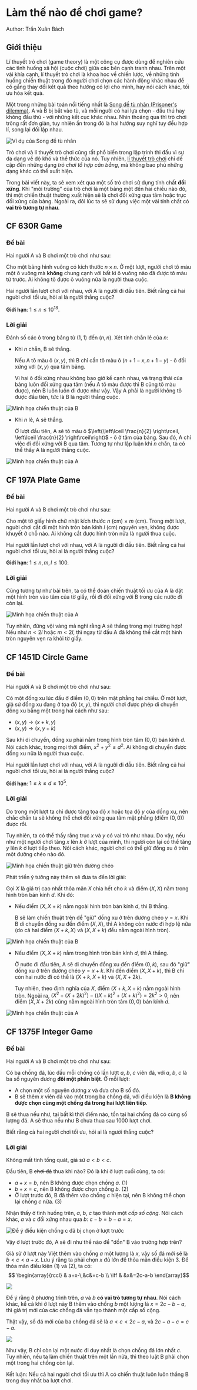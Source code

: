 # Làm thế nào để chơi game?

Author: Trần Xuân Bách

## Giới thiệu

Lí thuyết trò chơi (game theory) là một công cụ được dùng để nghiên cứu các tình huống xã hội (cuộc chơi) giữa các bên cạnh tranh nhau. Trên một vài khía cạnh, lí thuyết trò chơi là khoa học về chiến lược, về những tình huống chiến thuật trong đó người chơi chọn các hành động khác nhau để cố gắng thay đổi kết quả theo hướng có lợi cho mình, hay nói cách khác, tối ưu hóa kết quả.

Một trong những bài toán nổi tiếng nhất là [Song đề tù nhân (Prisoner's dilemma)](https://en.wikipedia.org/wiki/Prisoner%27s_dilemma). A và B bị bắt vào tù, và mỗi người có hai lựa chọn - đầu thú hay không đầu thú - với những kết cục khác nhau. Nhìn thoáng qua thì trò chơi trông rất đơn giản, tuy nhiên ẩn trong đó là hai hướng suy nghĩ tuy đều hợp lí, song lại đối lập nhau.


![Ví dụ của Song đề tù nhân](./assets/gaming/1-prisoners.png)

Trò chơi và lí thuyết trò chơi cũng rất phổ biến trong lập trình thi đấu vì sự đa dạng về độ khó và thể thức của nó. Tuy nhiên, [lí thuyết trò chơi](https://vnoi.info/wiki/algo/math/game-theory.md) chỉ đề cập đến những dạng *trò chơi tổ hợp cân bằng*, mà không bao phủ những dạng khác có thể xuất hiện.

Trong bài viết này, ta sẽ xem xét qua một số trò chơi sử dụng tính chất **đối xứng**. Khi "môi trường" của trò chơi là một bảng một đến hai chiều nào đó, thì một chiến thuật thường xuất hiện sẽ là chơi đối xứng qua tâm hoặc trục đối xứng của bảng. Ngoài ra, đôi lúc ta sẽ sử dụng việc một vài tính chất có **vai trò tương tự nhau**. 

## CF 630R Game

### Đề bài

Hai người A và B chơi một trò chơi như sau:

Cho một bảng hình vuông có kích thước $n \times n$. Ở một lượt, người chơi tô màu một ô vuông mà **không** chung cạnh với bất kì ô vuông nào đã được tô màu từ trước. Ai không tô được ô vuông nữa là người thua cuộc.

Hai người lần lượt chơi với nhau, với A là người đi đầu tiên. Biết rằng cả hai người chơi tối ưu, hỏi ai là người thắng cuộc?

**Giới hạn**: $1 \le n \le 10^{18}$.

### Lời giải

Đánh số các ô trong bảng từ $(1, 1)$ đến $(n, n)$. Xét tính chẵn lẻ của $n$:

- Khi $n$ chẵn, B sẽ thắng.

  Nếu A tô màu ô $(x, y)$, thì B chỉ cần tô màu ô $(n+1-x, n+1-y)$ - ô đối xứng với $(x, y)$ qua tâm bảng.

  Vì hai ô đối xứng nhau không bao giờ kề cạnh nhau, và trạng thái của bảng luôn đối xứng qua tâm (nếu A tô màu được thì B cũng tô màu được), nên B luôn luôn đi được như vậy. Vậy A phải là người không tô được đầu tiên, tức là B là người thắng cuộc.


![Minh họa chiến thuật của B](./assets/gaming/2-cf630R-1.png)

- Khi $n$ lẻ, A sẽ thắng.

  Ở lượt đầu tiên, A sẽ tô màu ô $\left(\left\lceil \frac{n}{2} \right\rceil, \left\lceil \frac{n}{2} \right\rceil\right)$ - ô ở tâm của bảng. Sau đó, A chỉ việc đi đối xứng với B qua tâm. Tương tự như lập luận khi $n$ chẵn, ta có thể thấy A là người thắng cuộc.


![Minh họa chiến thuật của A](./assets/gaming/3-cf630R-2.png)

## CF 197A Plate Game

### Đề bài

Hai người A và B chơi một trò chơi như sau:

Cho một tờ giấy hình chữ nhật kích thước $n$ (cm) $\times$ $m$ (cm). Trong một lượt, người chơi cắt đi một hình tròn bán kính $l$ (cm) nguyên vẹn, không được khuyết ở chỗ nào. Ai không cắt được hình tròn nữa là người thua cuộc. 

Hai người lần lượt chơi với nhau, với A là người đi đầu tiên. Biết rằng cả hai người chơi tối ưu, hỏi ai là người thắng cuộc?

**Giới hạn**: $1 \le n, m, l \le 100$.

### Lời giải

Cũng tương tự như bài trên, ta có thể đoán chiến thuật tối ưu của A là đặt một hình tròn vào tâm của tờ giấy, rồi đi đối xứng với B trong các nước đi còn lại.


![Minh họa chiến thuật của A](./assets/gaming/4-cf197a.png)

Tuy nhiên, đừng vội vàng mà nghĩ rằng A sẽ thắng trong mọi trường hợp! Nếu như $n < 2l$ hoặc $m < 2l$, thì ngay từ đầu A đã không thể cắt một hình tròn nguyên vẹn ra khỏi tờ giấy.

## CF 1451D Circle Game

### Đề bài

Hai người A và B chơi một trò chơi như sau:

Có một đồng xu lúc đầu ở điểm $(0, 0)$ trên mặt phẳng hai chiều. Ở một lượt, giả sử đồng xu đang ở tọa độ $(x, y)$, thì người chơi được phép di chuyển đồng xu bằng một trong hai cách như sau:

- $(x, y) \rightarrow (x + k, y)$
- $(x, y) \rightarrow (x, y + k)$

Sau khi di chuyển, đồng xu phải nằm trong hình tròn tâm $(0, 0)$ bán kính $d$. Nói cách khác, trong mọi thời điểm, $x^2 + y^2 \le d^2$. Ai không di chuyển được đồng xu nữa là người thua cuộc.

Hai người lần lượt chơi với nhau, với A là người đi đầu tiên. Biết rằng cả hai người chơi tối ưu, hỏi ai là người thắng cuộc?

**Giới hạn**: $1 \le k \le d \le 10^5$.

### Lời giải

Do trong một lượt ta chỉ được tăng tọa độ $x$ hoặc tọa độ $y$ của đồng xu, nên chắc chắn ta sẽ không thể chơi đối xứng qua tâm mặt phẳng (điểm $(0, 0)$) được rồi.

Tuy nhiên, ta có thể thấy rằng trục $x$ và $y$ có vai trò như nhau. Do vậy, nếu như một người chơi tăng $x$ lên $k$ ở lượt của mình, thì người còn lại có thể tăng $y$ lên $k$ ở lượt tiếp theo. Nói cách khác, người chơi có thể giữ đồng xu ở trên một đường chéo nào đó.


![Minh họa chiến thuật giữ trên đường chéo](./assets/gaming/5-cf1451D-1.png)

Phát triển ý tưởng này thêm sẽ đưa ta đến lời giải:

Gọi $X$ là giá trị cao nhất thỏa mãn $X$ chia hết cho $k$ và điểm $(X, X)$ nằm trong hình tròn bán kính $d$. Khi đó:

- Nếu điểm $(X, X + k)$ nằm ngoài hình tròn bán kính $d$, thì B thắng.

  B sẽ làm chiến thuật trên để "giữ" đồng xu ở trên đường chéo $y = x$. Khi B di chuyển đồng xu đến điểm $(X, X)$, thì A không còn nước đi hợp lệ nữa (do cả hai điểm $(X + k, X)$ và $(X, X + k)$ đều nằm ngoài hình tròn).


![Minh họa chiến thuật của B](./assets/gaming/6-cf1451D-2.png)

- Nếu điểm $(X, X + k)$ nằm trong hình tròn bán kính $d$, thì A thắng.

  Ở nước đi đầu tiên, A sẽ di chuyển đồng xu đến điểm $(0, k)$, sau đó "giữ" đồng xu ở trên đường chéo $y=x+k$. Khi đến điểm $(X, X + k)$, thì B chỉ còn hai nước đi có thể là $(X + k, X + k)$ và $(X, X + 2k)$.
  
  Tuy nhiên, theo định nghĩa của $X$, điểm $(X + k, X + k)$ nằm ngoài hình tròn. Ngoài ra, $(X^2+(X+2k)^2) - ((X+k)^2+(X+k)^2) = 2k^2 > 0$, nên điểm $(X, X + 2k)$ cũng nằm ngoài hình tròn tâm $(0, 0)$ bán kính $d$.


![Minh họa chiến thuật của A](./assets/gaming/7-cf1451D-3.png)

## CF 1375F Integer Game

### Đề bài

Hai người A và B chơi một trò chơi như sau:

Có ba chồng đá, lúc đầu mỗi chồng có lần lượt $a$, $b$, $c$ viên đá, với $a$, $b$, $c$ là ba số nguyên dương **đôi một phân biệt**. Ở mỗi lượt:

- A chọn một số nguyên dương $x$ và đưa cho B số đó.
- B sẽ thêm $x$ viên đá vào một trong ba chồng đá, với điều kiện là **B không được chọn cùng một chồng đá trong hai lượt liên tiếp**.

B sẽ thua nếu như, tại bất kì thời điểm nào, tồn tại hai chồng đá có cùng số lượng đá. A sẽ thua nếu như B chưa thua sau $1000$ lượt chơi.

Biết rằng cả hai người chơi tối ưu, hỏi ai là người thắng cuộc?

### Lời giải

Không mất tính tổng quát, giả sử $a<b<c$.

Đầu tiên, B ~~chơi đá~~ thua khi nào? Đó là khi ở lượt cuối cùng, ta có:
- $a+x=b$, nên B không được chọn chồng $a$. $(1)$
- $b+x=c$, nên B không được chọn chồng $b$. $(2)$
- Ở lượt trước đó, B đã thêm vào chồng $c$ hiện tại, nên B không thể chọn lại chồng $c$ nữa. ($3$)

Nhận thấy ở tình huống trên, $a$, $b$, $c$ tạo thành một *cấp số cộng*. Nói cách khác, $a$ và $c$ đối xứng nhau qua $b$: $c-b=b-a=x$.

![Để ý điều kiện chồng c đã bị chọn ở lượt trước](./assets/gaming/8-1375F-1.png)

Vậy ở lượt trước đó, A sẽ đi như thế nào để "dồn" B vào trường hợp trên?

Giả sử ở lượt này Việt thêm vào chồng $a$ một lượng là $x$, vậy số đá mới sẽ là $b < c < a + x$. Lưu ý rằng ta phải chọn $x$ đủ lớn để thỏa mãn điều kiện $3$. Để thỏa mãn điều kiện $(1)$ và $(2)$, ta có:$$
\begin{array}{rccl}
     & a+x-\,&c&=c-b \\
\iff &       &x&=2c-a-b
\end{array}$$

![](./assets/gaming/9-1375F-2.png)

Để ý rằng ở phương trình trên, $a$ và $b$ **có vai trò tương tự nhau**. Nói cách khác, kể cả khi ở lượt này B thêm vào chồng $b$ một lượng là $x=2c-b-a$, thì giá trị mới của các chồng đá vẫn tạo thành một cấp số cộng.

Thật vậy, số đá mới của ba chồng đá sẽ là $a<c<2c-a$, và $2c-a-c=c-a$.


![](./assets/gaming/10-1375F-3.png)
    
Như vậy, B chỉ còn lại một nước đi duy nhất là chọn chồng đá lớn nhất $c$. Tuy nhiên, nếu ta làm chiến thuật trên một lần nữa, thì theo luật B phải chọn một trong hai chồng còn lại.

Kết luận: Nếu cả hai người chơi tối ưu thì A có chiến thuật luôn luôn thắng B trong duy nhất ba lượt chơi.
